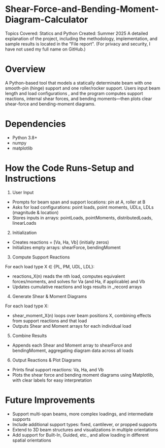 #  Shear-Force-and-Bending-Moment-Diagram-Calculator
Topics Covered: Statics and Python
Created: Summer 2025
A detailed explanation of the project, including the methodology, implementation, and sample results is located in the "File report". (For privacy and security, I have not used my full name on GitHub.)

#  Overview
A Python-based tool that models a statically determinate beam with one smooth-pin (hinge) support and one roller/rocker support. Users input beam length and load configurations , and the program computes support reactions, internal shear forces, and bending moments—then plots clear shear-force and bending-moment diagrams.
# Dependencies
- Python 3.8+
- numpy
- matplotlib

#  How the Code Runs-Setup and Instructions
1. User Input

- Prompts for beam span and support locations: pin at A, roller at B
- Asks for load configurations: point loads, point moments, UDLs, LDLs (magnitude & location)
- Stores inputs in arrays: pointLoads, pointMoments, distributedLoads, linearLoads

2. Initialization

- Creates reactions = [Va, Ha, Vb] (initially zeros)
- Initializes empty arrays: shearForce, bendingMoment

3. Compute Support Reactions

For each load type X ∈ {PL, PM, UDL, LDL}:
- reactions_X(n) reads the nth load, computes equivalent forces/moments, and solves for Va (and Ha, if applicable) and Vb
- Updates cumulative reactions and logs results in _record arrays

4. Generate Shear & Moment Diagrams

For each load type X:
- shear_moment_X(n) loops over beam positions X, combining effects from support reactions and that load
- Outputs Shear and Moment arrays for each individual load

5. Combine Results

- Appends each Shear and Moment array to shearForce and bendingMoment, aggregating diagram data across all loads

6. Output Reactions & Plot Diagrams

- Prints final support reactions: Va, Ha, and Vb
- Plots the shear force and bending moment diagrams using Matplotlib, with clear labels for easy interpretation

# Future Improvements
- Support multi-span beams, more complex loadings, and intermediate supports
- Include additional support types: fixed, cantilever, or propped supports
- Extend to 3D beam structures and visualizations in multiple orientations
- Add support for Built-In, Guided, etc., and allow loading in different spatial orientations
